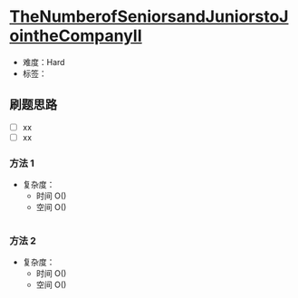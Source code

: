 # [TheNumberofSeniorsandJuniorstoJointheCompanyII](https://leetcode-cn.com/problems/the-number-of-seniors-and-juniors-to-join-the-company-ii/)

- 难度：Hard
- 标签：

## 刷题思路

- [ ] xx
- [ ] xx

### 方法 1

- 复杂度：
    - 时间 O()
    - 空间 O()

``` js

```

### 方法 2

- 复杂度：
    - 时间 O()
    - 空间 O()

``` js

```
